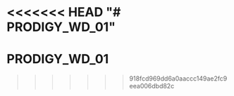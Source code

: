 <<<<<<< HEAD
"# PRODIGY_WD_01" 
=======
# PRODIGY_WD_01
>>>>>>> 918fcd969dd6a0aaccc149ae2fc9eea006dbd82c

